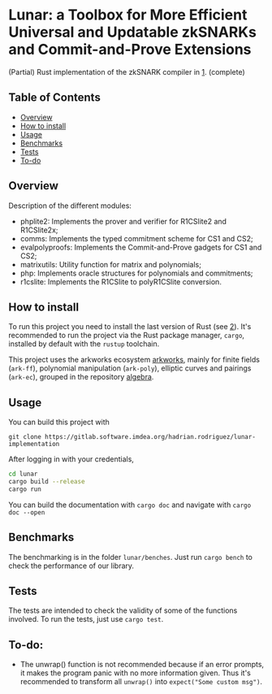 # Lunar: a Toolbox for More Efficient Universal and Updatable zkSNARKs and Commit-and-Prove Extensions


(Partial) Rust implementation of the zkSNARK compiler in [1]. (complete)

## Table of Contents
* [ Overview ](#overview)
* [ How to install ](#how-to-install)
* [ Usage ](#usage)
* [ Benchmarks ](#benchmarks)
* [ Tests ](#tests)
* [ To-do ](#to-do)

## Overview

Description of the different modules:
 - phplite2: Implements the prover and verifier for R1CSlite2 and R1CSlite2x;
 - comms: Implements the typed commitment scheme for CS1 and CS2;
 - evalpolyproofs: Implements the Commit-and-Prove gadgets for CS1 and CS2;
 - matrixutils: Utility function for matrix and polynomials;
 - php: Implements oracle structures for polynomials and commitments;
 - r1cslite: Implements the R1CSlite to polyR1CSlite conversion.

## How to install

To run this project you need to install the last version of Rust (see [2]). It's recommended to run the project via the Rust package manager, `cargo`, installed by default with the `rustup` toolchain.

This project uses the arkworks ecosystem [arkworks], mainly for finite fields (`ark-ff`), polynomial manipulation (`ark-poly`), elliptic curves and pairings (`ark-ec`), grouped in the repository [algebra].

## Usage

You can build this project with

`git clone https://gitlab.software.imdea.org/hadrian.rodriguez/lunar-implementation`

After logging in with your credentials,

```bash
cd lunar
cargo build --release
cargo run
```
You can build the documentation with 
`cargo doc` and navigate with `cargo doc --open`

## Benchmarks

The benchmarking is in the folder `lunar/benches`. Just run `cargo bench` to check the performance of our library.

## Tests
The tests are intended to check the validity of some of the functions involved.
To run the tests, just use `cargo test`.

## To-do:
 - The unwrap() function is not recommended because if an error prompts, it makes the program panic with no more information given. Thus it's recommended to transform all `unwrap()` into `expect("Some custom msg")`.



[rust book]: https://doc.rust-lang.org/book/
[algebra]: https://github.com/arkworks-rs/algebra "Rust arkworks-rs algebra"
[arkworks]: https://github.com/arkworks-rs/
[2]: https://www.rust-lang.org/tools/install "Rust installation"
[1]: https://eprint.iacr.org/2020/1069 "Lunar eprint"

